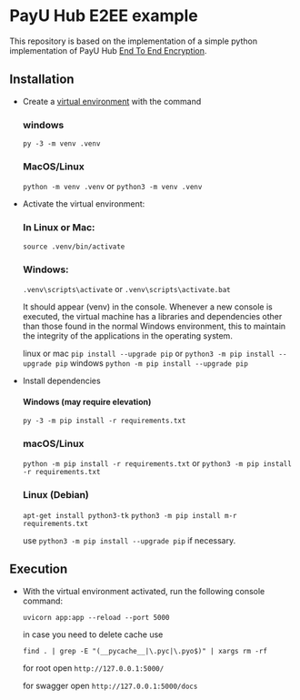 # PayU Hub E2EE example
This repository is based on the implementation of a simple python implementation of PayU Hub [End To End Encryption](https://developers.paymentsos.com/docs/security/e2ee.html).

## Installation

- Create a [virtual environment](https://docs.python.org/es/3/tutorial/venv.html) with the command

    ### windows
    `py -3 -m venv .venv`
    ### MacOS/Linux
    `python -m venv .venv` or `python3 -m venv .venv`

- Activate the virtual environment:

    ### In Linux or Mac:
    `source .venv/bin/activate`

    ### Windows:
    `.venv\scripts\activate` or `.venv\scripts\activate.bat`

    It should appear (venv) in the console. Whenever a new console is executed, the virtual machine has a libraries and dependencies other than those found in the normal Windows environment, this to maintain the integrity of the applications in the operating system.

    linux or mac `pip install --upgrade pip` or `python3 -m pip install --upgrade pip`
    windows `python -m pip install --upgrade pip` 

- Install dependencies

    #### Windows (may require elevation)
    `py -3 -m pip install -r requirements.txt`

     ### macOS/Linux
    `python -m pip install -r requirements.txt` or `python3 -m pip install -r requirements.txt`

    ### Linux (Debian)
    `apt-get install python3-tk`
    `python3 -m pip install m-r requirements.txt`

    use `python3 -m pip install --upgrade pip` if necessary.

## Execution

- With the virtual environment activated, run the following console command:

    `uvicorn app:app --reload --port 5000`

    in case you need to delete cache use

    `find . | grep -E "(__pycache__|\.pyc|\.pyo$)" | xargs rm -rf`

    for root open `http://127.0.0.1:5000/`

    for swagger open `http://127.0.0.1:5000/docs`
